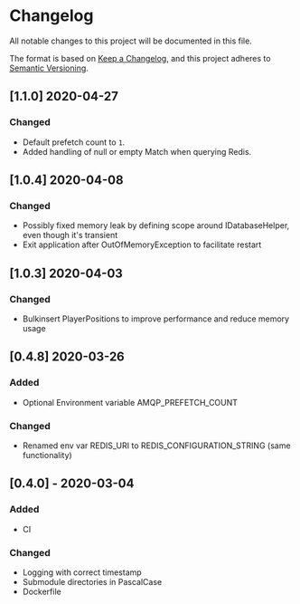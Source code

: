 # Changelog

All notable changes to this project will be documented in this file.

The format is based on [Keep a Changelog](https://keepachangelog.com/en/1.0.0/),
and this project adheres to [Semantic Versioning](https://semver.org/spec/v2.0.0.html).


## [1.1.0] 2020-04-27
### Changed
- Default prefetch count to `1`.
- Added handling of null or empty Match when querying Redis.

## [1.0.4] 2020-04-08
### Changed
- Possibly fixed memory leak by defining scope around IDatabaseHelper, even though it's transient
- Exit application after OutOfMemoryException to facilitate restart

## [1.0.3] 2020-04-03
### Changed
- Bulkinsert PlayerPositions to improve performance and reduce memory usage


## [0.4.8] 2020-03-26
### Added
- Optional Environment variable AMQP_PREFETCH_COUNT

### Changed
- Renamed env var REDIS_URI to REDIS_CONFIGURATION_STRING (same functionality)


## [0.4.0] - 2020-03-04
### Added
- CI

### Changed
- Logging with correct timestamp
- Submodule directories in PascalCase
- Dockerfile
